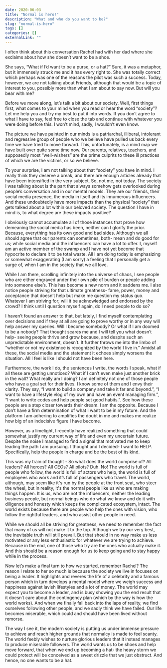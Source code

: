 ```yaml
---
date: 2020-06-03
title: "Normal is hero!"
description: "What and who do you want to be?"
slug: "normal-is-hero"
tags: []
categories: []
externalLink: ""
---
```


I often think about this conversation Rachel had with her dad where she exclaims about how she doesn’t want to be a shoe.

She says, “What if I’d want to be a purse, or a hat?” Sure, it was a metaphor, but it immensely struck me and it has every right to. She was totally correct which perhaps was one of the reasons the pilot was such a success. Today, however, we are not talking about Friends, although that would be a topic of interest to you, possibly more than what I am about to say now. But will you bear with me?

Before we move along, let’s talk a bit about our society. Well, first things first, what comes to your mind when you read or hear the word “society”? Let me help you and try my best to put it into words. If you don’t agree to what I have to say, feel free to close the tab and continue with whatever you were doing before this. I won’t mind, sadly, I wouldn’t even know.

The picture we have painted in our minds is a patriarchal, illiberal, intolerant and regressive group of people who we believe have pulled us back every time we have tried to move forward. This, unfortunately, is a mind map we have built over quite some time now. Our parents, relatives, teachers, and supposedly most “well-wishers” are the prime culprits to these ill practices of which we are the victims, or so we believe.

To your surprise, I am not talking about that “society” you have in mind. I really think they deserve a break, and there are enough articles already that have been intensified in the very subject. So, not me, not today. The society I was talking about is the part that always somehow gets overlooked during people’s conversation and in our mental models. They are our friends, their social media presence, the media in itself and its innumerous influencers. And these undoubtedly have more impacts than the physical “society” that gets talked about a lot within our beloved society. The question I have in mind is, to what degree are these impacts positive?

I obviously cannot accumulate all of those instances that prove how demeaning the social media has been, neither can I glorify the prior. Because, everything has its own good and bad sides. Although we all should agree that our parents can sometimes, both- mean and do good for us; while social media and the influencers can have a lot to offer. I, myself am an active member of the swamp and I have not yet become that hypocrite to declare it to be total waste. All I am doing today is emphasizing or somewhat exaggerating (I am sorry) a feeling that I personally get a surge of, when I am in the society that we all love.

While I am there, scrolling infinitely into the universe of chaos, I see people who are either engraved under their own pile of burden or people adding into someone else’s. This has become a new norm and it saddens me. I also notice people striving for that ultimate greatness- fame, power, money and acceptance that doesn’t help but make me question my status quo. Whatever I am striving for; will it be acknowledged and endorsed by the crowd? I think until I question myself again, do I need people to do so?

I haven’t found an answer to that, but lately, I find myself contemplating over decisions and if they at all are going to prove worthy or in any way will help answer my queries. Will I become somebody? Or what if I am doomed to be a nobody? That thought scares me and I will tell you what doesn’t help- seeing people thrive and grow because, and despite such an unpredictable environment, doesn’t. It further throws me into the limbo of “whether or not my existence is recognized by the world I live in.” Amidst all these, the social media and the statement it echoes simply worsens the situation. All I feel is like I should not have been here.

Furthermore, the work I do, the sentences I write, the words I speak, what if all these are getting unnoticed? What if I can’t even make just another brick in the wall? What really am I doing? I am definitely not one of those people who have a goal set for their lives. I know some of them and I envy their clarity. They say, “I want to build a company and take it far and beyond.”, “I want to have a lifestyle vlog of my own and have an event managing firm.”, “I want to write codes and help people set good habits.”. See how these people are a step closer towards their dream. I am the opposite. Because I don’t have a firm determination of what I want to be in my future. And the platform I am adhering to amplifies the doubt in me and makes me realize how big of an indecisive figure I have become.

However, as a limelight, I recently have realized something that could somewhat justify my current way of life and even my uncertain future. Despite the noise I managed to find a signal that motivated me to keep leading the path I am pursuing. I thought and I decided- I want to HELP. Specifically, help the people in charge and be the best of its kind.

This was my train of thought - So what does the world comprise of? All leaders? All heroes? All CEOs? All pilots? Duh. No! The world is full of people who follow, the world is full of actors who help, the world is full of employees who work and it’s full of passengers who travel. The world, although, may seem like it's run by the people at the front seat, who steer the wheel, but in reality, it's the normal people like us who are making things happen. It is us, who are not the influencers, neither the leading business people, but normal beings who do what we know and do it with diligence and honesty which keeps the complicated ecosystem, intact. The world exists because there are people who help the ones with vision, who follow the rightful leaders, and who assist other people in need.

While we should all be striving for greatness, we need to remember the fact that many of us will not make it to the top. Although we try our very best, the inevitable truth will still prevail. But that should in no way make us less motivated or any less enthusiastic for whatever we are trying to achieve. Because in the end, one of those who try are the ones who actually make it. And this should be a reason enough for us to keep going and to stay happy while in the process.

Now let’s make a final turn to how we started, remember Rachel? The reason I relate to her so much is because the society we live in focuses on being a leader. It highlights and reveres the life of a celebrity and a famous person which in turn develops a mental model where we weigh success and happiness against lavish lifestyles and a lot of money. The world may expect you to become a leader, and is busy showing you the end result that it doesn’t care about the contingency plan (which by the way is how the world works). And when we finally fall back into the laps of reality, we find ourselves following other people, and we sadly think we have failed. Our life becomes miserable, which could and should have been lived without remorse.

The way I see it, the modern society is putting us under immense pressure to achieve and reach higher grounds that normalcy is made to feel scanty. The world feebly wishes to nurture glorious leaders that it instead manages to produce miserable followers. The world wants us to be shoes and help move forward, that when we end up becoming a hat- the heavy storm we could protect will be conceived as a sweet drizzle that we just obstruct. And hence, no one wants to be a hat.
